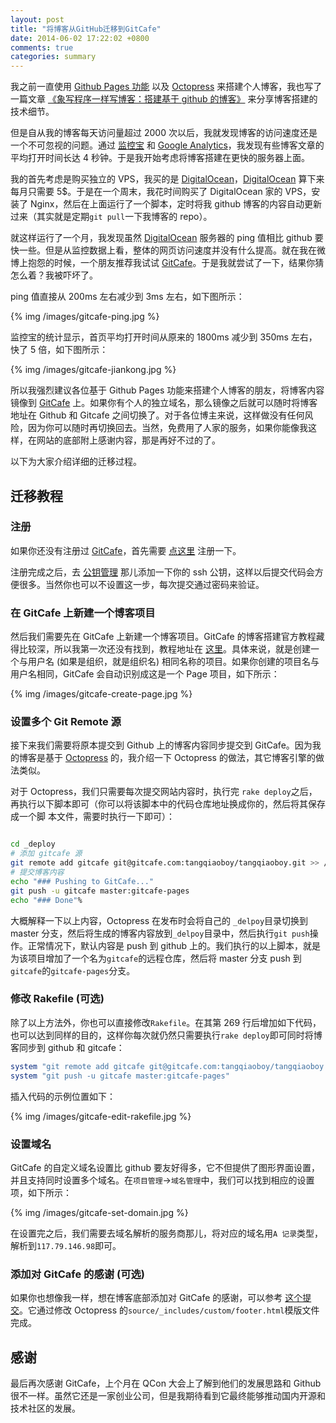 ```yaml
---
layout: post
title: "将博客从GitHub迁移到GitCafe"
date: 2014-06-02 17:22:02 +0800
comments: true
categories: summary
---
```


我之前一直使用 [Github Pages 功能](https://pages.github.com/) 以及 [Octopress](http://octopress.org/) 来搭建个人博客，我也写了一篇文章 [《象写程序一样写博客：搭建基于 github 的博客》](http://blog.devtang.com/blog/2012/02/10/setup-blog-based-on-github/) 来分享博客搭建的技术细节。

但是自从我的博客每天访问量超过 2000 次以后，我就发现博客的访问速度还是一个不可忽视的问题。通过 [监控宝](http://www.jiankongbao.com/) 和 [Google Analytics](http://www.google.com/analytics/)，我发现有些博客文章的平均打开时间长达 4 秒钟。于是我开始考虑将博客搭建在更快的服务器上面。

我的首先考虑是购买独立的 VPS，我买的是 [DigitalOcean](https://www.digitalocean.com/?refcode=f54eef197afd)，[DigitalOcean](https://www.digitalocean.com/?refcode=f54eef197afd) 算下来每月只需要 5$。于是在一个周末，我花时间购买了 DigitalOcean 家的 VPS，安装了 Nginx，然后在上面运行了一个脚本，定时将我 github 博客的内容自动更新过来（其实就是定期`git pull`一下我博客的 repo）。

就这样运行了一个月，我发现虽然 [DigitalOcean](https://www.digitalocean.com/?refcode=f54eef197afd) 服务器的 ping 值相比 github 要快一些。但是从监控数据上看，整体的网页访问速度并没有什么提高。就在我在微博上抱怨的时候，一个朋友推荐我试试 [GitCafe](http://gitcafe.com/signup?invited_by=tangqiaoboy)。于是我就尝试了一下，结果你猜怎么着？我被吓坏了。

ping 值直接从 200ms 左右减少到 3ms 左右，如下图所示：

{% img /images/gitcafe-ping.jpg %}

监控宝的统计显示，首页平均打开时间从原来的 1800ms 减少到 350ms 左右，快了 5 倍，如下图所示：

{% img /images/gitcafe-jiankong.jpg %}

所以我强烈建议各位基于 Github Pages 功能来搭建个人博客的朋友，将博客内容镜像到 [GitCafe](http://gitcafe.com/signup?invited_by=tangqiaoboy) 上。如果你有个人的独立域名，那么镜像之后就可以随时将博客地址在 Github 和 Gitcafe 之间切换了。对于各位博主来说，这样做没有任何风险，因为你可以随时再切换回去。当然，免费用了人家的服务，如果你能像我这样，在网站的底部附上感谢内容，那是再好不过的了。

以下为大家介绍详细的迁移过程。

## 迁移教程

### 注册

如果你还没有注册过 [GitCafe](http://gitcafe.com/signup?invited_by=tangqiaoboy)，首先需要 [点这里](https://gitcafe.com/signup) 注册一下。

注册完成之后，去 [公钥管理](https://gitcafe.com/account/public_keys) 那儿添加一下你的 ssh 公钥，这样以后提交代码会方便很多。当然你也可以不设置这一步，每次提交通过密码来验证。

### 在 GitCafe 上新建一个博客项目

然后我们需要先在 GitCafe 上新建一个博客项目。GitCafe 的博客搭建官方教程藏得比较深，所以我第一次还没有找到，教程地址在 [这里](https://gitcafe.com/GitCafe/Help/wiki/Pages-%E7%9B%B8%E5%85%B3%E5%B8%AE%E5%8A%A9#wiki)。具体来说，就是创建一个与用户名 (如果是组织，就是组织名) 相同名称的项目。如果你创建的项目名与用户名相同，GitCafe 会自动识别成这是一个 Page 项目，如下所示：

{% img /images/gitcafe-create-page.jpg %}

### 设置多个 Git Remote 源

接下来我们需要将原本提交到 Github 上的博客内容同步提交到 GitCafe。因为我的博客是基于 [Octopress](http://octopress.org/) 的，我介绍一下 Octopress 的做法，其它博客引擎的做法类似。

对于 Octopress，我们只需要每次提交网站内容时，执行完 `rake deploy`之后，再执行以下脚本即可（你可以将该脚本中的代码仓库地址换成你的，然后将其保存成一个脚 本文件，需要时执行一下即可）：

``` bash

cd _deploy
# 添加 gitcafe 源
git remote add gitcafe git@gitcafe.com:tangqiaoboy/tangqiaoboy.git >> /dev/null 2>&1
# 提交博客内容
echo "### Pushing to GitCafe..."
git push -u gitcafe master:gitcafe-pages
echo "### Done"%

```

大概解释一下以上内容，Octopress 在发布时会将自己的 `_delpoy`目录切换到 master 分支，然后将生成的博客内容放到`_delpoy`目录中，然后执行`git push`操作。正常情况下，默认内容是 push 到 github 上的。我们执行的以上脚本，就是为该项目增加了一个名为`gitcafe`的远程仓库，然后将 master 分支 push 到`gitcafe`的`gitcafe-pages`分支。

### 修改 Rakefile (可选)

除了以上方法外，你也可以直接修改`Rakefile`。在其第 269 行后增加如下代码，也可以达到同样的目的，这样你每次就仍然只需要执行`rake deploy`即可同时将博客同步到 github 和 gitcafe：

``` ruby
system "git remote add gitcafe git@gitcafe.com:tangqiaoboy/tangqiaoboy.git >> /dev/null 2>&1"
system "git push -u gitcafe master:gitcafe-pages"
```

插入代码的示例位置如下：

{% img /images/gitcafe-edit-rakefile.jpg %}


### 设置域名

GitCafe 的自定义域名设置比 github 要友好得多，它不但提供了图形界面设置，并且支持同时设置多个域名。在`项目管理`->`域名管理`中，我们可以找到相应的设置项，如下所示：

{% img /images/gitcafe-set-domain.jpg %}

在设置完之后，我们需要去域名解析的服务商那儿，将对应的域名用`A 记录`类型，解析到`117.79.146.98`即可。

### 添加对 GitCafe 的感谢 (可选)

如果你也想像我一样，想在博客底部添加对 GitCafe 的感谢，可以参考 [这个提交](https://github.com/tangqiaoboy/tangqiaoboy.github.com/commit/a8ff6914d6fca786baf5702de3da01d408bd7b43)。它通过修改 Octopress 的`source/_includes/custom/footer.html`模版文件完成。

## 感谢

最后再次感谢 GitCafe，上个月在 QCon 大会上了解到他们的发展思路和 Github 很不一样。虽然它还是一家创业公司，但是我期待看到它最终能够推动国内开源和技术社区的发展。

